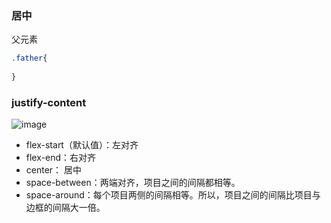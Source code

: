 ### 居中
父元素
```css
.father{
    
}
```
### justify-content
![image](http://www.ruanyifeng.com/blogimg/asset/2015/bg2015071010.png)
- flex-start（默认值）：左对齐
- flex-end：右对齐
- center： 居中
- space-between：两端对齐，项目之间的间隔都相等。
- space-around：每个项目两侧的间隔相等。所以，项目之间的间隔比项目与边框的间隔大一倍。